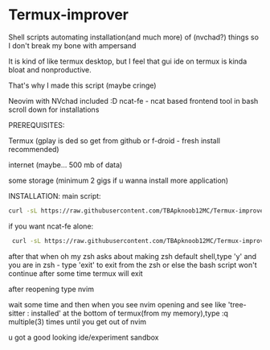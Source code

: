 # Termux-improver
Shell scripts automating installation(and much more) of (nvchad?) things so I don't break my bone with ampersand 

It is kind of like termux desktop, but I feel that gui ide on termux is kinda bloat and nonproductive.

That's why I made this script (maybe cringe)

Neovim with NVchad included :D
ncat-fe - ncat based frontend tool in bash 
scroll down for installations

PREREQUISITES:

Termux (gplay is ded so get from github or f-droid - fresh install recommended)

internet (maybe... 500 mb of data)


some storage (minimum 2 gigs if u wanna install more application)

INSTALLATION:
main script:

```sh
curl -sL https://raw.githubusercontent.com/TBApknoob12MC/Termux-improver/main/install.sh | bash
```
if you want ncat-fe alone:

```sh
 curl -sL https://raw.githubusercontent.com/TBApknoob12MC/Termux-improver/main/ncfe-install.sh | bash
```

after that when oh my zsh asks about making zsh default shell,type 'y' and you are in zsh - type 'exit' to exit from the zsh or else the bash script won't continue
after some time termux will exit

after reopening type nvim 

wait some time and then when you see nvim opening and see like 'tree-sitter : installed' at the bottom of termux(from my memory),type :q multiple(3) times until you get out of nvim

u got a good looking ide/experiment sandbox
